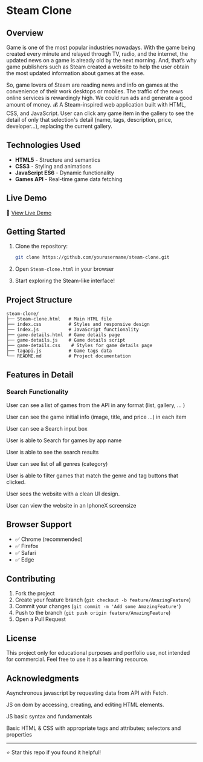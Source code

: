 # Steam Clone

## Overview

Game is one of the most popular industries nowadays. With the game being created every minute and relayed through TV, radio, and the internet, the updated news on a game is already old by the next morning. And, that’s why game publishers such as Steam created a website to help the user obtain the most updated information about games at the ease.

So, game lovers of Steam are reading news and info on games at the convenience of their work desktops or mobiles. The traffic of the news online services is rewardingly high. We could run ads and generate a good amount of money. 💰
A Steam-inspired web application built with HTML, CSS, and JavaScript. User can click any game item in the gallery to see the detail of only that selection's detail (name, tags, description, price, developer...), replacing the current gallery.

## Technologies Used

- **HTML5** - Structure and semantics
- **CSS3** - Styling and animations
- **JavaScript ES6** - Dynamic functionality
- **Games API** - Real-time game data fetching

## Live Demo

🚀 [View Live Demo](https://nguyhizthatgud.github.io/Steam-clone-app/)

## Getting Started

1. Clone the repository:

   ```bash
   git clone https://github.com/yourusername/steam-clone.git
   ```

2. Open `Steam-clone.html` in your browser

3. Start exploring the Steam-like interface!

## Project Structure

```
steam-clone/
├── Steam-clone.html   # Main HTML file
├── index.css          # Styles and responsive design
├── index.js           # JavaScript functionality
├── game-details.html  # Game details page
├── game-details.js    # Game details script
├── game-details.css    # Styles for game details page
├── tagapi.js          # Game tags data
└── README.md          # Project documentation
```

## Features in Detail

### Search Functionality

User can see a list of games from the API in any format (list, gallery, ... )

User can see the game initial info (image, title, and price ...) in each item

User can see a Search input box

User is able to Search for games by app name

User is able to see the search results

User can see list of all genres (category)

User is able to filter games that match the genre and tag buttons that clicked.

User sees the website with a clean UI design.

User can view the website in an IphoneX screensize

## Browser Support

- ✅ Chrome (recommended)
- ✅ Firefox
- ✅ Safari
- ✅ Edge

## Contributing

1. Fork the project
2. Create your feature branch (`git checkout -b feature/AmazingFeature`)
3. Commit your changes (`git commit -m 'Add some AmazingFeature'`)
4. Push to the branch (`git push origin feature/AmazingFeature`)
5. Open a Pull Request

## License

This project only for educational purposes and portfolio use, not intended for commercial. Feel free to use it as a learning resource.

## Acknowledgments

Asynchronous javascript by requesting data from API with Fetch.

JS on dom by accessing, creating, and editing HTML elements.

JS basic syntax and fundamentals

Basic HTML & CSS with appropriate tags and attributes; selectors and properties

---

⭐ Star this repo if you found it helpful!
